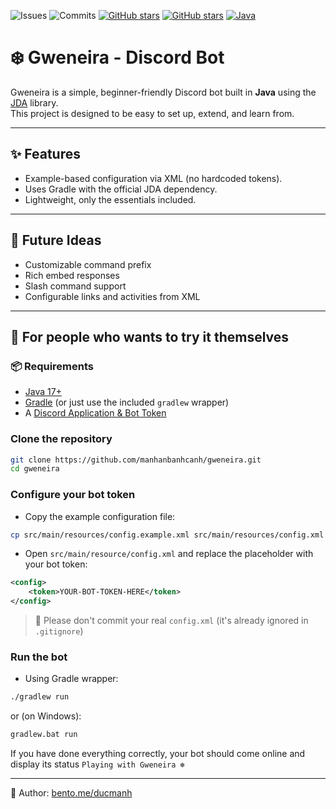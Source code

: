 ![Issues](https://badgen.net/github/issues/manhanbanhcanh/gweneira?color=red)
![Commits](https://badgen.net/github/commits/manhanbanhcanh/gweneira?color=green)
[![GitHub stars](https://img.shields.io/github/stars/manhanbanhcanh/gweneira)](https://github.com/manhanbanhcanh/modular-todo-list)
[![GitHub stars](https://img.shields.io/badge/contact-bento-blue)](https://bento.me/ducmanh)
[![Java](https://badgen.net/badge/Java/21/orange)](https://www.oracle.com/java/)

# ❄️ Gweneira - Discord Bot

Gweneira is a simple, beginner-friendly Discord bot built in **Java** using the [JDA](https://github.com/discord-jda/JDA) library.  
This project is designed to be easy to set up, extend, and learn from.

---

## ✨ Features
- Example-based configuration via XML (no hardcoded tokens).
- Uses Gradle with the official JDA dependency.
- Lightweight, only the essentials included.

---

## 💫 Future Ideas
- Customizable command prefix
- Rich embed responses
- Slash command support
- Configurable links and activities from XML

---


## 🚀 For people who wants to try it themselves

### 📦 Requirements
- [Java 17+](https://adoptium.net/)
- [Gradle](https://gradle.org/) (or just use the included `gradlew` wrapper)
- A [Discord Application & Bot Token](https://discord.com/developers/applications)

### Clone the repository
```bash
git clone https://github.com/manhanbanhcanh/gweneira.git
cd gweneira
```

### Configure your bot token
- Copy the example configuration file:
```bash
cp src/main/resources/config.example.xml src/main/resources/config.xml
```
- Open `src/main/resource/config.xml` and replace the placeholder with your bot token:
```xml
<config>
    <token>YOUR-BOT-TOKEN-HERE</token>
</config>
```
> 🚫 Please don't commit your real `config.xml` (it's already ignored in `.gitignore`)

### Run the bot
- Using Gradle wrapper:
```bash
./gradlew run
```
or (on Windows):
```bash
gradlew.bat run
```

If you have done everything correctly, your bot should come online and display its status ``Playing with Gweneira ❄️``

---

👤 Author: [bento.me/ducmanh](https://bento.me/ducmanh)